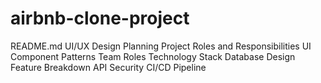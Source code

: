 # airbnb-clone-project
README.md
UI/UX Design Planning
Project Roles and Responsibilities
UI Component Patterns
Team Roles
Technology Stack
Database Design
Feature Breakdown
API Security
CI/CD Pipeline
